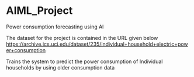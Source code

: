 # AIML_Project
Power consumption forecasting using AI

The dataset for the project is contained in the URL given below
https://archive.ics.uci.edu/dataset/235/individual+household+electric+power+consumption

Trains the system to predict the power consumption of Individual households by using older consumption data
